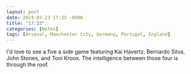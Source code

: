 ```yaml
---
layout: post
date: 2024-03-23 17:33 -0400
title: "17:33"
categories: [Notes]
tags: [Arsenal, Manchester City, Germany, Portugal, England]
---
```


I'd love to see a five a side game featuring Kai Havertz, Bernardo Silva, John Stones, and Toni Kroos. The intelligence between those four is through the roof. 

